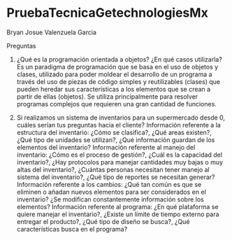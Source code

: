 # PruebaTecnicaGetechnologiesMx

Bryan Josue Valenzuela Garcia

Preguntas

1. ¿Qué es la programación orientada a objetos? ¿En qué casos utilizarla?
Es un paradigma de programación que se basa en el uso de objetos y clases, utilizado para poder moldear el desarrollo de un programa a través del uso de piezas de código simples y reutilizables (clases) que pueden heredar sus características a los elementos que se crean a partir de ellas (objetos). Se utiliza principalmente para resolver programas complejos que requieren una gran cantidad de funciones.

2. Si realizamos un sistema de inventarios para un supermercado desde 0, cuáles serían tus preguntas hacia el cliente?
Información referente a la estructura del inventario: ¿Cómo se clasifica?, ¿Qué areas existen?, ¿Qué tipo de unidades se utilizan?, ¿Qué información guardan de los elementos del inventario?
Información referente al manejo del inventario: ¿Cómo es el proceso de gestión?, ¿Cuál es la capacidad del inventario?, ¿Hay protocolos para manejar cantidades muy bajas o muy altas del inventario?, ¿Cuántas personas necesitan tener manejo al sistema del inventario?, ¿Qué tipo de reportes se necesitan generar?
Información referente a los cambios: ¿Qué tan común es que se eliminen o añadan nuevos elementos para ser considerados en el inventario? ¿Se modifican constantemente información sobre los elementos?
Información referente al programa: ¿En qué plataforma se quiere manejar el inventario?, ¿Existe un límite de tiempo externo para entregar el producto?, ¿Qué tipo de diseño se busca?, ¿Qué características busca en el programa?
